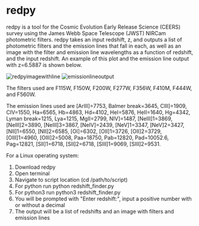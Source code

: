 # redpy 

redpy is a tool for the Cosmic Evolution Early Release Science (CEERS) survey using the James Webb Space Telescope (JWST) NIRCam photometric filters. redpy takes an input redshift, z, and outputs a list of photometric filters and the emission lines that fall in each, as well as an image with the filter and emission line wavelengths as a function of redshift, and the input redshift. An example of this plot and the emission line output with z=6.5887 is shown below.

![redpyimagewithline](https://github.com/user-attachments/assets/ac9df7ca-f1c9-4a79-8b69-fe8b90b137ad)
![emissionlineoutput](https://github.com/user-attachments/assets/6bba328e-580a-4ff0-ae94-43b7fa847c2c)

The filters used are F115W, F150W, F200W, F277W, F356W, F410M, F444W, and F560W.

The emission lines used are [ArIII]=7753, Balmer break=3645, CIII]=1909, CIV=1550, Ha=6565, Hb=4863, Hd=4102, HeI=5876, HeII=1640, Hg=4342, Lyman break=1215, Lya=1215, MgII=2799, NIV]=1487, [NeIII]1=3869, [NeIII]2=3890, [NeIII]3=3867, [NeIV]=2439, [NeV]1=3347, [NeV]2=3427, [NII]1=6550, [NII]2=6585, [OI]=6302, [OII]1=3726, [OII]2=3729, [OIII]1=4960, [OIII]2=5008, Paa=18750, Pab=12820, Pad=10052.6, Pag=12821, [SII]1=6718, [SII]2=6718, [SIII]1=9069, [SIII]2=9531.

For a Linux operating system:
1. Download redpy
2. Open terminal
3. Navigate to script location (cd /path/to/script)
4. For python run python redshift_finder.py
5. For python3 run python3 redshift_finder.py
6. You will be prompted with "Enter redshift:", input a positive number with or without a decimal
7. The output will be a list of redshifts and an image with filters and emission lines


